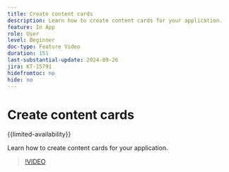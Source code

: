 ```yaml
---
title: Create content cards
description: Learn how to create content cards for your application.
feature: In App
role: User
level: Beginner
doc-type: Feature Video
duration: 151
last-substantial-update: 2024-09-26
jira: KT-15791
hidefromtoc: no
hide: no
---
```


# Create content cards

{{limited-availability}}

Learn how to create content cards for your application.

>[!VIDEO](https://video.tv.adobe.com/v/3434783/?learn=on)
